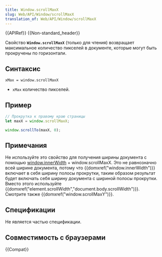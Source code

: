 ```yaml
---
title: Window.scrollMaxX
slug: Web/API/Window/scrollMaxX
translation_of: Web/API/Window/scrollMaxX
---
```


{{APIRef}} {{Non-standard_header}}

Свойство **`Window.scrollMaxX`** (только для чтения) возвращает максимальное количество пикселей в документе, которые могут быть прокручены по горизонтали.

## Синтаксис

```
xMax = window.scrollMaxX
```

- `xMax` количество пикселей.

## Пример

```js
// Прокрутка к правому краю страницы
let maxX = window.scrollMaxX;

window.scrollTo(maxX, 0);
```

## Примечания

Не используйте это свойство для получения ширины документа с помощью [window.innerWidth](/ru/docs/DOM/window.innerWidth) + window\.scrollMaxX. Это не равнозначно всей ширине документа, потому что {{domxref("window.innerWidth")}} включает в себя ширину полосы прокрутки, таким образом результат будет включать себя ширину документа с шириной полосы прокрутки. Вместо этого используйте {{domxref("element.scrollWidth","document.body.scrollWidth")}}. Смотрите также {{domxref("window.scrollMaxY")}}.

## Спецификации

Не является частью спецификации.

## Совместимость с браузерами

{{Compat}}
